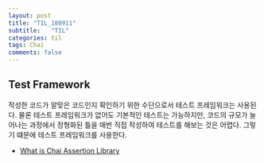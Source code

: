 ```yaml
---
layout: post
title: "TIL_180911"
subtitle:   "TIL"
categories: til
tags: Chai
comments: false
---
```


## Test Framework
작성한 코드가 알맞은 코드인지 확인하기 위한 수단으로서 테스트 프레임워크는 사용된다. 물론 테스트 프레임워크가 없어도 기본적인 테스트는 가능하지만, 코드의 규모가 늘어나는 과정에서 정형화된 틀을 매번 직접 작성하여 테스트를 해보는 것은 어렵다. 그렇기 떄문에 테스트 프레임워크를 사용한다.

- [What is Chai Assertion Library](https://github.com/JaeWC/TIL/blob/master/Test%20Framework/What%20is%20Chai%20Assertion%20Library.md)


